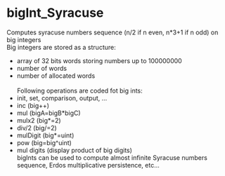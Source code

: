 # bigInt_Syracuse<br/>
Computes syracuse numbers sequence (n/2 if n even, n*3+1 if n odd) on big integers<br/>
Big integers are stored as a structure:<br/>
 - array of 32 bits words storing numbers up to 100000000<br/>
 - number of words<br/>
 - number of allocated words<br/><br/>
Following operations are coded fot big ints:<br/>
 - init, set, comparison, output, ...<br/>
 - inc (big++)<br/>
 - mul (bigA=bigB*bigC)<br/>
 - mulx2 (big*=2)<br/>
 - div/2 (big/=2)<br/>
 - mulDigit (big*=uint)<br/>
 - pow (big=big^uint)<br/>
 - mul digits (display product of big digits)<br/>
bigInts can be used to compute almost infinite Syracuse numbers sequence, Erdos multiplicative persistence, etc...
